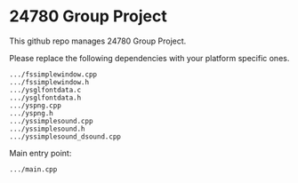  # 24780 Group Project  
 This github repo manages 24780 Group Project.
 
 Please replace the following dependencies with your platform specific ones.  
 ```
 .../fssimplewindow.cpp  
 .../fssimplewindow.h  
 .../ysglfontdata.c  
 .../ysglfontdata.h  
 .../yspng.cpp  
 .../yspng.h  
 .../yssimplesound.cpp  
 .../yssimplesound.h  
 .../yssimplesound_dsound.cpp
 ```
     
 Main entry point: 
 ```
 .../main.cpp
 ```
